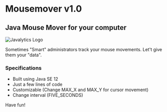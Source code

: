 # Mousemover v1.0

## Java Mouse Mover for your computer

![Javalytics Logo](https://github.com/tomsnews/mousemover/blob/master/logo.png)

Sometimes "Smart" administrators track your mouse movements. Let't give them your "data".

### Specifications

* Built using Java SE 12
* Just a few lines of code
* Customizable (Change MAX_X and MAX_Y for cursor movement)
* Change interval (FIVE_SECONDS)

Have fun!

